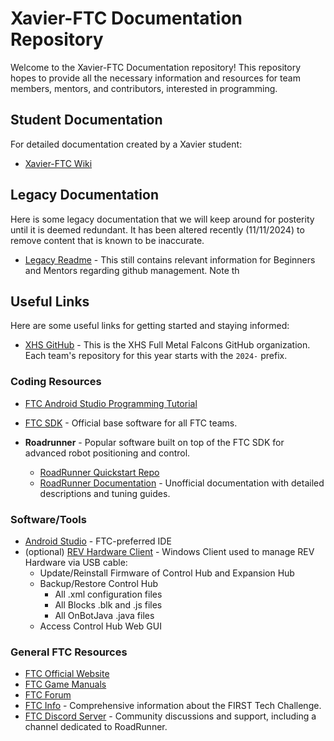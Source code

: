# Xavier-FTC Documentation Repository

Welcome to the Xavier-FTC Documentation repository! This repository hopes to provide all the necessary information and resources for team members, mentors, and contributors, interested in programming.

## Student Documentation

For detailed documentation created by a Xavier student:
- [Xavier-FTC Wiki](https://github.com/jevgome/Xavier-FTC/wiki)

## Legacy Documentation

Here is some legacy documentation that we will keep around for posterity until it is deemed redundant. It has been altered recently (11/11/2024) to remove content that is known to be inaccurate.

- [Legacy Readme](legacy/2019/README.md) - This still contains relevant information for Beginners and Mentors regarding github management. Note th

## Useful Links

Here are some useful links for getting started and staying informed:

- [XHS GitHub](https://github.com/FullMetalFalcons) - This is the XHS Full Metal Falcons GitHub organization. Each team's repository for this year starts with the `2024-` prefix.

### Coding Resources
- [FTC Android Studio Programming Tutorial](https://ftc-docs.firstinspires.org/en/latest/programming_resources/android_studio_java/Android-Studio-Tutorial.html)
- [FTC SDK](https://github.com/FIRST-Tech-Challenge/FtcRobotController) - Official base software for all FTC teams.

- **Roadrunner** - Popular software built on top of the FTC SDK for advanced robot positioning and control.
  - [RoadRunner Quickstart Repo](https://github.com/acmerobotics/road-runner-quickstart)
  - [RoadRunner Documentation](https://rr.brott.dev/docs/v1-0/tuning/) - Unofficial documentation with detailed descriptions and tuning guides.

### Software/Tools
- [Android Studio](https://developer.android.com/studio) - FTC-preferred IDE 
- (optional) [REV Hardware Client](https://docs.revrobotics.com/rev-hardware-client) - Windows Client used to manage REV Hardware via USB cable:
  - Update/Reinstall Firmware of Control Hub and Expansion Hub
  - Backup/Restore Control Hub
    - All .xml configuration files
    - All Blocks .blk and .js files
    - All OnBotJava .java files
  - Access Control Hub Web GUI

### General FTC Resources

- [FTC Official Website](https://www.firstinspires.org/robotics/ftc)
- [FTC Game Manuals](https://www.firstinspires.org/resource-library/ftc/game-and-season-info)
- [FTC Forum](https://ftcforum.usfirst.org/)
- [FTC Info](https://ftc-docs.firstinspires.org/en/latest/index.html) - Comprehensive information about the FIRST Tech Challenge.
- [FTC Discord Server](https://discord.com/invite/first-tech-challenge) - Community discussions and support, including a channel dedicated to RoadRunner.


